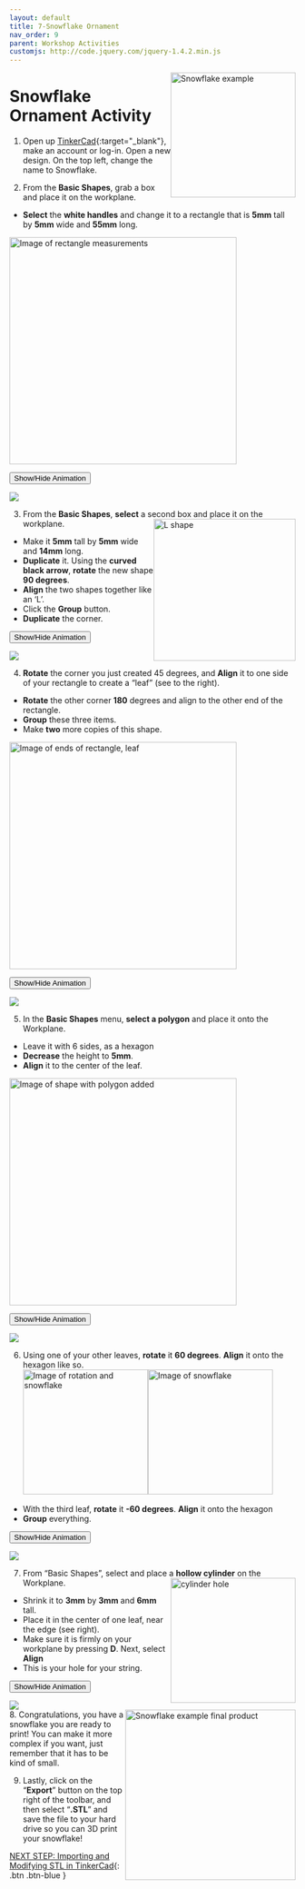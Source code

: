 ```yaml
---
layout: default
title: 7-Snowflake Ornament
nav_order: 9
parent: Workshop Activities
customjs: http://code.jquery.com/jquery-1.4.2.min.js
---
```

<img src="images/tinkercad-snowflake-01.png" style="float:right;width:220px" alt="Snowflake example">

# Snowflake Ornament Activity
1. Open up [TinkerCad](https://www.tinkercad.com/){:target="_blank"}, make an account or log-in. Open a new design. On the top left, change the name to Snowflake.

2. From the **Basic Shapes**, grab a box and place it on the workplane. 
- **Select** the **white handles** and change it to a rectangle that is **5mm** tall by **5mm** wide and **55mm** long.<br>
<img src="images/tinkercad-snowflake-02.png" style="width:400px" alt="Image of rectangle measurements">

<button onclick="toggle('gif1')">Show/Hide Animation</button>
<div id="gif1">
    <img src="images/tinkercad-snowflake-03.gif">
    </div>

3. From the **Basic Shapes**, **select** a second box and place it on the workplane. <img src="images/tinkercad-snowflake-04.png" style="float:right;width:250px" alt="L shape">
- Make it **5mm** tall by **5mm** wide and **14mm** long. 
- **Duplicate** it. Using the **curved black arrow**, **rotate** the new shape **90 degrees**.
- **Align** the two shapes together like an ‘L’. 
- Click the **Group** button. 
- **Duplicate** the corner.<br>

<button onclick="toggle('gif2')">Show/Hide Animation</button>
<div id="gif2">
    <img src="images/tinkercad-snowflake-05.gif">
    </div>

4. **Rotate** the corner you just created 45 degrees, and **Align** it to one side of your rectangle to create a “leaf” (see to the right). 
- **Rotate** the other corner **180** degrees and align to the other end of the rectangle. 
- **Group** these three items.
- Make **two** more copies of this shape.<br>
<img src="images/tinkercad-snowflake-06.png" style="width:400px" alt="Image of ends of rectangle, leaf">

<button onclick="toggle('gif3')">Show/Hide Animation</button>
<div id="gif3">
    <img src="images/tinkercad-snowflake-07.gif">
    </div>


5. In the **Basic Shapes** menu, **select a polygon** and place it onto the Workplane. 
- Leave it with 6 sides, as a hexagon
- **Decrease** the height to **5mm**. 
- **Align** it to the center of the leaf.<br>
<img src="images/tinkercad-snowflake-08.png" style="width:400px" alt="Image of shape with polygon added">

<button onclick="toggle('gif4')">Show/Hide Animation</button>
<div id="gif4">
    <img src="images/tinkercad-snowflake-09.gif">
    </div>

6. Using one of your other leaves, **rotate** it **60 degrees**. **Align** it onto the hexagon like so.<br>
<img src="images/tinkercad-snowflake-10.png" style="width:220px" alt="Image of rotation and snowflake"><img src="images/tinkercad-snowflake-11.png" style="width:220px" alt="Image of snowflake">
- With the third leaf, **rotate** it **-60 degrees**. **Align** it onto the hexagon
- **Group** everything.<br>

<button onclick="toggle('gif5')">Show/Hide Animation</button>
<div id="gif5">
    <img src="images/tinkercad-snowflake-12.gif">
    </div>

7. From “Basic Shapes”, select and place a **hollow cylinder** on the Workplane. <img src="images/tinkercad-snowflake-03.png" style="float:right;width:220px" alt="cylinder hole">
- Shrink it to **3mm** by **3mm** and **6mm** tall. 
- Place it in the center of one leaf, near the edge (see right). 
- Make sure it is firmly on your workplane by pressing **D**. Next, select **Align**
- This is your hole for your string.

<button onclick="toggle('gif6')">Show/Hide Animation</button>
<div id="gif6">
    <img src="images/tinkercad-snowflake-14.gif">
    </div>

<img src="images/tinkercad-snowflake-15.png" style="float:right;width:300px" alt="Snowflake example final product">
8. Congratulations, you have a snowflake you are ready to print! You can make it more complex if you want, just remember that it has to be kind of small.

9. Lastly, click on the “**Export**” button on the top right of the toolbar, and then select “**.STL**” and save the file to your hard drive so you can 3D print your snowflake!

<script>  

    function toggle(input) {
        var x = document.getElementById(input);
        if (x.style.display === "none") {
            x.style.display = "block";
        } else {
            x.style.display = "none";
        }
    }
</script>

[NEXT STEP: Importing and Modifying STL in TinkerCad](8-importing-modifying-stl.html){: .btn .btn-blue }
